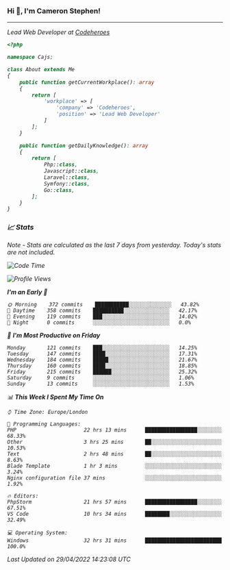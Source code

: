 ### Hi 👋, I'm Cameron Stephen!
<hr>
<p><em>Lead Web Developer at <a href="https://codeheroes.co.uk">Codeheroes</a></p>


```php
<?php

namespace Cajs;

class About extends Me
{
    public function getCurrentWorkplace(): array
    {
        return [
            'workplace' => [
                'company' => 'Codeheroes',
                'position' => 'Lead Web Developer'
            ]
        ];
    }

    public function getDailyKnowledge(): array
    {
        return [
            Php::class,
            Javascript::class,
            Laravel::class,
            Symfony::class,
            Go::class,
        ];
    }
}
```

### 📈 Stats
<p><em>Note - Stats are calculated as the last 7 days from yesterday. Today's stats are not included.</em></p>


<!--START_SECTION:waka-->
![Code Time](http://img.shields.io/badge/Code%20Time-2%2C831%20hrs%2025%20mins-blue)

![Profile Views](http://img.shields.io/badge/Profile%20Views-0-blue)

**I'm an Early 🐤** 

```text
🌞 Morning    372 commits    ███████████░░░░░░░░░░░░░░   43.82% 
🌆 Daytime    358 commits    ██████████░░░░░░░░░░░░░░░   42.17% 
🌃 Evening    119 commits    ███░░░░░░░░░░░░░░░░░░░░░░   14.02% 
🌙 Night      0 commits      ░░░░░░░░░░░░░░░░░░░░░░░░░   0.0%

```
📅 **I'm Most Productive on Friday** 

```text
Monday       121 commits    ███░░░░░░░░░░░░░░░░░░░░░░   14.25% 
Tuesday      147 commits    ████░░░░░░░░░░░░░░░░░░░░░   17.31% 
Wednesday    184 commits    █████░░░░░░░░░░░░░░░░░░░░   21.67% 
Thursday     160 commits    ████░░░░░░░░░░░░░░░░░░░░░   18.85% 
Friday       215 commits    ██████░░░░░░░░░░░░░░░░░░░   25.32% 
Saturday     9 commits      ░░░░░░░░░░░░░░░░░░░░░░░░░   1.06% 
Sunday       13 commits     ░░░░░░░░░░░░░░░░░░░░░░░░░   1.53%

```


📊 **This Week I Spent My Time On** 

```text
⌚︎ Time Zone: Europe/London

💬 Programming Languages: 
PHP                      22 hrs 13 mins      █████████████████░░░░░░░░   68.33% 
Other                    3 hrs 25 mins       ██░░░░░░░░░░░░░░░░░░░░░░░   10.53% 
Text                     2 hrs 48 mins       ██░░░░░░░░░░░░░░░░░░░░░░░   8.63% 
Blade Template           1 hr 3 mins         ░░░░░░░░░░░░░░░░░░░░░░░░░   3.24% 
Nginx configuration file 37 mins             ░░░░░░░░░░░░░░░░░░░░░░░░░   1.92%

🔥 Editors: 
PhpStorm                 21 hrs 57 mins      █████████████████░░░░░░░░   67.51% 
VS Code                  10 hrs 34 mins      ████████░░░░░░░░░░░░░░░░░   32.49%

💻 Operating System: 
Windows                  32 hrs 31 mins      █████████████████████████   100.0%

```


 Last Updated on 29/04/2022 14:23:08 UTC
<!--END_SECTION:waka-->
